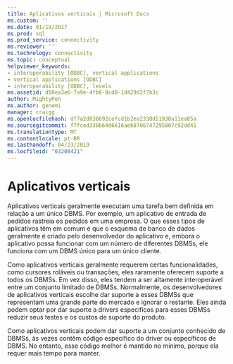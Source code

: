 ```yaml
---
title: Aplicativos verticais | Microsoft Docs
ms.custom: ''
ms.date: 01/19/2017
ms.prod: sql
ms.prod_service: connectivity
ms.reviewer: ''
ms.technology: connectivity
ms.topic: conceptual
helpviewer_keywords:
- interoperability [ODBC], vertical applications
- vertical applications [ODBC]
- interoperability [ODBC], levels
ms.assetid: d50ea3e6-7a9e-4fb6-8cd8-1d429d2f7b3c
author: MightyPen
ms.author: genemi
manager: craigg
ms.openlocfilehash: df7a2d036692cefcd1b2ea2338d51938a11ea85a
ms.sourcegitcommit: f7fced330b64d6616aeb8766747295807c92dd41
ms.translationtype: MT
ms.contentlocale: pt-BR
ms.lasthandoff: 04/23/2019
ms.locfileid: "63208421"
---
```

# <a name="vertical-applications"></a>Aplicativos verticais
Aplicativos verticais geralmente executam uma tarefa bem definida em relação a um único DBMS. Por exemplo, um aplicativo de entrada de pedidos rastreia os pedidos em uma empresa. O que esses tipos de aplicativos têm em comum é que o esquema de banco de dados geralmente é criado pelo desenvolvedor do aplicativo e, embora o aplicativo possa funcionar com um número de diferentes DBMSs, ele funciona com um DBMS único para um único cliente.  
  
 Como aplicativos verticais geralmente requerem certas funcionalidades, como cursores roláveis ou transações, eles raramente oferecem suporte a todos os DBMSs. Em vez disso, eles tendem a ser altamente interoperável entre um conjunto limitado de DBMSs. Normalmente, os desenvolvedores de aplicativos verticais escolhe dar suporte a esses DBMSs que representam uma grande parte do mercado e ignorar o restante. Eles ainda podem optar por dar suporte a drivers específicos para esses DBMSs reduzir seus testes e os custos de suporte do produto.  
  
 Como aplicativos verticais podem dar suporte a um conjunto conhecido de DBMSs, às vezes contêm código específico do driver ou específicos de DBMS. No entanto, esse código melhor é mantido no mínimo, porque ela requer mais tempo para manter.
